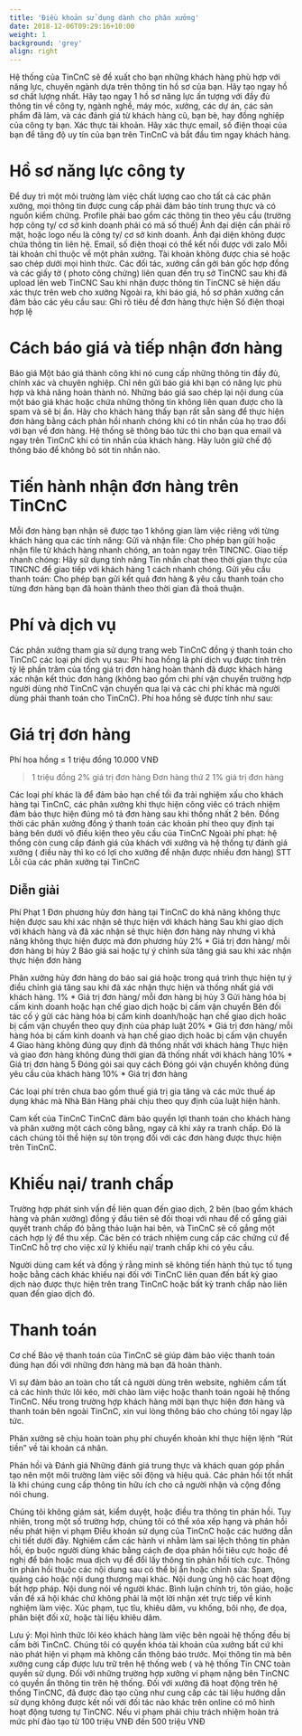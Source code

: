 ```yaml
---
title: 'Điều khoản sử dụng dành cho phân xưởng'
date: 2018-12-06T09:29:16+10:00
weight: 1
background: 'grey'
align: right
---
```

 
Hệ thống của TinCnC sẽ đề xuất cho bạn những khách hàng phù hợp với năng lực, chuyên ngành dựa trên thông tin hồ sơ của bạn. 
Hãy tạo ngay hồ sơ chất lượng nhất. Hãy tạo ngay 1 hồ sơ năng lực ấn tượng với đầy đủ thông tin về công ty, ngành nghề, máy móc, xưởng, các dự án, các sản phẩm đã làm, và các đánh giá từ khách hàng cũ, bạn bè, hay đồng nghiệp của công ty bạn. 
Xác thực tài khoản. Hãy xác thực email, số điện thoại của bạn để tăng độ uy tín của bạn trên TinCnC và bắt đầu tìm ngay khách hàng.
 
 # Hồ sơ năng lực công ty
Để duy trì một môi trường làm việc chất lượng cao cho tất cả các phân xưởng, mọi thông tin được cung cấp phải đảm bảo tính trung thực và có nguồn kiểm chứng.
Profile phải bao gồm các thông tin theo yêu cầu (trường hợp công ty/ cơ sở kinh doanh phải có mã số thuế)
Ảnh đại diện cần phải rõ mặt, hoặc logo nếu là công ty/ cơ sở kinh doanh. Ảnh đại diện không được chứa thông tin liên hệ. 
Email, số điện thoại có thể kết nối được với zalo 
Mỗi tài khoản chỉ thuộc về một phân xưởng. Tài khoản không được chia sẻ hoặc sao chép dưới mọi hình thức.
Các đối tác, xưởng cần gởi bản gốc hợp đồng và các giấy tờ ( photo công chứng) liên quan đến trụ sở TinCNC sau khi đã upload lên web TinCNC
Sau khi nhận được thông tin TinCNC sẽ hiện dấu xác thực trên web cho xưởng
Ngoài ra, khi báo giá, hồ sơ phân xưởng cần đảm bảo các yêu cầu sau:
Ghi rõ tiêu đề đơn hàng thực hiện
Số điện thoại hợp lệ
 
# Cách báo giá và tiếp nhận đơn hàng
 
Báo giá 
Một báo giá thành công khi nó cung cấp những thông tin đầy đủ, chính xác và chuyên nghiệp. Chỉ nên gửi báo giá khi bạn có năng lực phù hợp và khả năng hoàn thành nó. Những báo giá sao chép lại nội dung của một báo giá khác hoặc chứa những thông tin không liên quan được cho là spam và sẽ bị ẩn.
Hãy cho khách hàng thấy bạn rất sẵn sàng để thực hiện đơn hàng bằng cách phản hồi nhanh chóng khi có tin nhắn của họ trao đổi với bạn về đơn hàng. Hệ thống sẽ thông báo tức thì cho bạn qua email và ngay trên TinCnC khi có tin nhắn của khách hàng. Hãy luôn giữ chế độ thông báo để không bỏ sót tin nhắn nào.

# Tiến hành nhận đơn hàng trên TinCnC
Mỗi đơn hàng bạn nhận sẽ được tạo 1 không gian làm việc riêng với từng khách hàng qua các tính năng:
Gửi và nhận file: Cho phép bạn gửi hoặc nhận file từ khách hàng nhanh chóng, an toàn ngay trên TINCNC.
Giao tiếp nhanh chóng: Hãy sử dụng tính năng Tin nhắn chat theo thời gian thực của TINCNC để giao tiếp với khách hàng 1 cách nhanh chóng.
Gửi yêu cầu thanh toán: Cho phép bạn gửi kết quả đơn hàng & yêu cầu thanh toán cho từng đơn hàng bạn đã hoàn thành theo thời gian đã thoả thuận.
 
# Phí và dịch vụ
Các phân xưởng tham gia sử dụng trang web TinCnC đồng ý thanh toán cho TinCnC các loại phí dịch vụ sau:
Phí hoa hồng là phí dịch vụ được tính trên tỷ lệ phần trăm của tổng giá trị đơn hàng hoàn thành đã được khách hàng xác nhận kết thúc đơn hàng (không bao gồm chi phí vận chuyển trường hợp người dùng nhờ TinCnC vận chuyển qua lại và các chi phí khác mà người dùng phải thanh toán cho TinCnC). Phí hoa hồng sẽ được tính như sau:
 
# Giá trị đơn hàng
Phí hoa hồng 
≤ 1 triệu đồng
10.000 VNĐ
>1 triệu đồng
2% giá trị đơn hàng
Đơn hàng thứ 2
1% giá trị đơn hàng

 
Các loại phí khác là để đảm bảo hạn chế tối đa trải nghiệm xấu cho khách hàng tại TinCnC, các phân xưởng khi thực hiện công viêc có trách nhiệm đảm bảo thực hiện đúng mô tả đơn hàng sau khi thống nhất 2 bên. Đồng thời các phân xưởng đồng ý thanh toán các khoản phí theo quy định tại bảng bên dưới vô điều kiện theo yêu cầu của TinCnC
Ngoài phí phạt: hệ thống còn cung cấp đánh giá của khách với xưởng và hệ thống tự đánh giá xưởng ( điều này thì ko có lợi cho xưởng để nhận được nhiều đơn hàng)
STT
Lỗi của các phân xưởng tại TinCnC
## Diễn giải
Phí Phạt
1
Đơn phương hủy đơn hàng tại TinCnC do khả năng không thực hiện được sau khi xác nhận sẽ thực hiện với khách hàng
Sau khi giao dịch với khách hàng và đã xác nhận sẽ thực hiện đơn hàng này nhưng vì khả năng không thực hiện được mà đơn phương hủy
2% * Giá trị đơn hàng/ mỗi đơn hàng bị hủy
2
Báo giá sai hoặc tự ý chỉnh sửa tăng giá sau khi xác nhận thực hiện đơn hàng


Phân xưởng hủy đơn hàng do báo sai giá hoặc trong quá trình thực hiện tự ý điều chỉnh giá tăng sau khi đã xác nhận thực hiện và thống nhất giá với khách hàng.
1% * Giá trị đơn hàng/ mỗi đơn hàng bị hủy
3
Gửi hàng hóa bị cấm kinh doanh hoặc hạn chế giao dịch hoặc bị cấm vận chuyển
Bên đối tác cố ý gửi các hàng hóa bị cấm kinh doanh/hoặc hạn chế giao dịch hoăc bị cấm vận chuyển theo quy định của pháp luật
20% * Giá trị đơn hàng/ mỗi hàng hóa bị cấm kinh doanh và hạn chế giao dịch hoăc bị cấm vận chuyển
4
Giao hàng không đúng quy định đã thống nhất với khách hàng
Thực hiện và giao đơn hàng không đúng thời gian đã thống nhất với khách hàng
10% * Giá trị đơn hàng 
5
Đóng gói sai quy cách
Đóng gói vận chuyển không đúng yêu cầu của khách hàng
10% * Giá trị đơn hàng

 
Các loại phí trên chưa bao gồm thuế giá trị gia tăng và các mức thuế áp dụng khác mà Nhà Bán Hàng phải chịu theo quy định của luật hiện hành.
 
Cam kết của TinCnC
TinCnC đảm bảo quyền lợi thanh toán cho khách hàng và phân xưởng một cách công bằng, ngay cả khi xảy ra tranh chấp. Đó là cách chúng tôi thể hiện sự tôn trọng đối với các đơn hàng được thực hiện trên TinCnC.
 
 # Khiếu nại/ tranh chấp
Trường hợp phát sinh vấn đề liên quan đến giao dịch, 2 bên (bao gồm khách hàng và phân xưởng) đồng ý đầu tiên sẽ đối thoại với nhau để cố gắng giải quyết tranh chấp đó bằng thảo luận hai bên, và TinCnC sẽ cố gắng một cách hợp lý để thu xếp. Các bên có trách nhiệm cung cấp các chứng cứ để TinCnC hỗ trợ cho việc xử lý khiếu nại/ tranh chấp khi có yêu cầu. 

Người dùng cam kết và đồng ý rằng mình sẽ không tiến hành thủ tục tố tụng hoặc bằng cách khác khiếu nại đối với TinCnC liên quan đến bất kỳ giao dịch nào được thực hiện trên trang TinCnC hoặc bất kỳ tranh chấp nào liên quan đến giao dịch đó.
 
# Thanh toán
Cơ chế Bảo vệ thanh toán của TinCnC sẽ giúp đảm bảo việc thanh toán đúng hạn đối với những đơn hàng mà bạn đã hoàn thành.

Vì sự đảm bảo an toàn cho tất cả người dùng trên website, nghiêm cấm tất cả các hình thức lôi kéo, mời chào làm việc hoặc thanh toán ngoài hệ thống TinCnC. Nếu trong trường hợp khách hàng mời bạn thực hiện đơn hàng và thanh toán bên ngoài TinCnC, xin vui lòng thông báo cho chúng tôi ngay lập tức.

Phân xưởng sẽ chịu hoàn toàn phụ phí chuyển khoản khi thực hiện lệnh “Rút tiền” về tài khoản cá nhân. 
 
Phản hồi và Đánh giá
Những đánh giá trung thực và khách quan góp phần tạo nên một môi trường làm việc sôi động và hiệu quả. Các phản hồi tốt nhất là khi chúng cung cấp thông tin hữu ích cho cả người nhận và cộng đồng nói chung.

Chúng tôi không giám sát, kiểm duyệt, hoặc điều tra thông tin phản hồi. Tuy nhiên, trong một số trường hợp, chúng tôi có thể xóa xếp hạng và phản hồi nếu phát hiện vi phạm Điều khoản sử dụng của TinCnC hoặc các hướng dẫn chi tiết dưới đây. Nghiêm cấm các hành vi nhằm làm sai lệch thông tin phản hồi, ép buộc người dùng khác bằng cách đe dọa phản hồi tiêu cực hoặc đề nghị để bán hoặc mua dịch vụ để đổi lấy thông tin phản hồi tích cực.
Thông tin phản hồi thuộc các nội dung sau có thể bị ẩn hoặc chỉnh sửa:
Spam, quảng cáo hoặc nội dung thương mại khác.
Nội dung ủng hộ các hoạt động bất hợp pháp.
Nội dung nói về người khác.
Bình luận chính trị, tôn giáo, hoặc vấn đề xã hội khác chứ không phải là một lời nhận xét trực tiếp về kinh nghiệm làm việc.
Xúc phạm, tục tĩu, khiêu dâm, vu khống, bôi nhọ, đe dọa, phân biệt đối xử, hoặc tài liệu khiêu dâm.
 
Lưu ý: 
Mọi hình thức lôi kéo khách hàng làm việc bên ngoài hệ thống đều bị cấm bởi TinCnC. Chúng tôi có quyền khóa tài khoản của xưởng bất cứ khi nào phát hiện vi phạm mà không cần thông báo trước.
Mọi thông tin mà bên xưởng cung cấp được lưu trữ trên hệ thống web ( và hệ thống Tin CNC toàn quyền sử dụng.
Đối với những trường hợp xưởng vi phạm nặng bên TinCNC có quyền ẩn thông tin trên hệ thống.
Đối với xưởng đã hoạt động trên hệ thống TinCNC, đã được đào tạo cũng như cung cấp các tài liệu hướng dẫn sử dụng không được kết nối với đối tác nào khác trên online có mô hình hoạt động tương tự TinCNC. Nếu vi phạm phải chịu trách nhiệm hoàn trả mức phí đào tạo từ 100 triệu VNĐ đến 500 triệu VNĐ 
